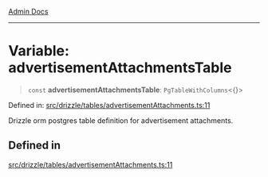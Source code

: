 [Admin Docs](/)

***

# Variable: advertisementAttachmentsTable

> `const` **advertisementAttachmentsTable**: `PgTableWithColumns`\<\{\}\>

Defined in: [src/drizzle/tables/advertisementAttachments.ts:11](https://github.com/PalisadoesFoundation/talawa-api/blob/37e2d6abe1cabaa02f97a3c6c418b81e8fcb5a13/src/drizzle/tables/advertisementAttachments.ts#L11)

Drizzle orm postgres table definition for advertisement attachments.

## Defined in

[src/drizzle/tables/advertisementAttachments.ts:11](https://github.com/NishantSinghhhhh/talawa-api/blob/ff0f1d6ae21d3428519b64e42fe3bfdff573cb6e/src/drizzle/tables/advertisementAttachments.ts#L11)
